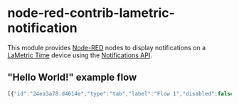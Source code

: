 # node-red-contrib-lametric-notification

This module provides [Node-RED](https://nodered.org/) nodes to display notifications on a [LaMetric Time](https://lametric.com/) device using the [Notifications API](http://lametric-documentation.readthedocs.io/en/latest/reference-docs/device-notifications.html).


## "Hello World!" example flow
```javascript
[{"id":"24ea3a78.d4614e","type":"tab","label":"Flow 1","disabled":false,"info":""},{"id":"7e99a1b3.0c963","type":"send-notification","z":"24ea3a78.d4614e","name":"","host":"192.168.1.xxx","apikey":"xxx","priority":"critical","icon":"alert","x":470,"y":80,"wires":[]},{"id":"89e44901.619178","type":"inject","z":"24ea3a78.d4614e","name":"","topic":"","payload":"Hello World!","payloadType":"str","repeat":"","crontab":"","once":false,"onceDelay":0.1,"x":170,"y":80,"wires":[["7e99a1b3.0c963"]]}]```
